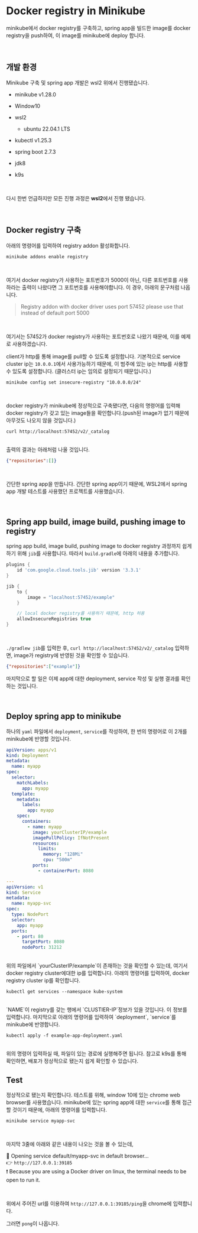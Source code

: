 # Docker registry in Minikube

minikube에서 docker registry를 구축하고, spring app을 빌드한 image를 docker registry을 push하여, 이 image를 minikube에 deploy 합니다.

<br/>

## 개발 환경

Minikube 구축 및 spring app 개발은 wsl2 위에서 진행됐습니다.

- minikube v1.28.0

- Window10

- wsl2
  
  - ubuntu 22.04.1 LTS

- kubectl v1.25.3

- spring boot 2.7.3

- jdk8

- k9s

<br/>

다시 한번 언급하지만 모든 진행 과정은 **wsl2**에서 진행 됐습니다.

<br/>

## Docker registry 구축

아래의 명령어를 입력하여 registry addon 활성화합니다.

```shell
minikube addons enable registry
```

<br/>

여기서 docker registry가 사용하는 포트번호가 5000이 아닌, 다른 포트번호를 사용하라는 출력이 나왔다면 그 포트번호를 사용해야합니다. 이 경우, 아래의 문구처럼 나옵니다. <br/>

> Registry addon with docker driver uses port 57452 please use that instead of default port 5000 

<br/>

여기서는 57452가 docker registry가 사용하는 포트번호로 나왔기 때문에, 이를 예제로 사용하겠습니다. <br/>

client가 http를 통해 image를 pull할 수 있도록 설정합니다. 기본적으로 service cluster ip는 `10.0.0.1`에서 사용가능하기 때문에, 이 범주에 있는 ip는 http를 사용할 수 있도록 설정합니다. (클러스터 ip는 임의로 설정되기 때문입니다.)

```shell
minikube config set insecure-registry "10.0.0.0/24"
```

<br/>

docker registry가 minikube에 정상적으로 구축됐다면, 다음의 명령어를 입력해 docker registry가 갖고 있는 image들을 확인합니다.(push된 image가 없기 때문에 아무것도 나오지 않을 것입니다.)

```shell
curl http://localhost:57452/v2/_catalog  
```
<br/>
출력의 결과는 아래처럼 나올 것입니다.

```json
{"repositories":[]}
```

<br/>

간단한 spring app을 만듭니다. 간단한 spring app이기 때문에, WSL2에서 spring app 개발 테스트를 사용했던 프로젝트를 사용했습니다.

<br/>

## Spring app build, image build, pushing image to registry

spring app build, image build, pushing image to docker registry 과정까지 쉽게 하기 위해 `jib`를 사용합니다. 따라서 `build.gradle`에 아래의 내용을 추가합니다.

```groovy
plugins {
    id 'com.google.cloud.tools.jib' version '3.3.1'
}

jib {
    to {
        image = "localhost:57452/example"
    }

    // local docker registry를 사용하기 때문에, http 허용
    allowInsecureRegistries true
}
```

<br/>

`./gradlew jib`를 입력한 후, `curl http://localhost:57452/v2/_catalog` 입력하면, image가 registry에 반영된 것을 확인할 수 있습니다.

```json
{"repositories":["example"]}
```

마지막으로 할 일은 이제 app에 대한 deployment, service 작성 및 실행 결과를 확인하는 것입니다.

<br/>

## Deploy spring app to minikube

하나의 `yaml` 파일에서 `deployment`, `service`를 작성하여, 한 번의 명령어로 이 2개를 minikube에 반영할 것입니다. 

```yaml
apiVersion: apps/v1
kind: Deployment
metadata:
  name: myapp
spec:
  selector:
    matchLabels:
      app: myapp
  template:
    metadata:
      labels:
        app: myapp
    spec:
      containers:
        - name: myapp
          image: yourClusterIP/example
          imagePullPolicy: IfNotPresent
          resources:
            limits:
              memory: "128Mi"
              cpu: "500m"
          ports:
            - containerPort: 8080

---
apiVersion: v1
kind: Service
metadata:
  name: myapp-svc
spec:
  type: NodePort
  selector:
    app: myapp
  ports:
    - port: 80
      targetPort: 8080
      nodePort: 31212
```
<br/>
위의 파일에서 `yourClusterIP/example`이 존재하는 것을 확인할 수 있는데, 여기서 docker registry cluster에대한 ip를 입력합니다. 아래의 명령어를 입력하여, docker registry cluster ip를 확인합니다.

```shell
kubectl get services --namespace kube-system
```
<br/>
`NAME`이 registry를 갖는 행에서 `CLUSTIER-IP`정보가 있을 것입니다. 이 정보를 입력합니다. 마지막으로 아래의 명령어를 입력하여 `deployment`, `service`를 minikube에 반영합니다. 

```shell
kubectl apply -f example-app-deployment.yaml
```
<br/>
위의 명령어 입력하실 때, 파일이 있는 경로에 실행해주면 됩니다. 참고로 k9s를 통해 확인하면, 배포가 정상적으로 됐는지 쉽게 확인할 수 있습니다. 

<br/>

## Test

정상적으로 됐는지 확인합니다. 테스트를 위해, window 10에 있는 chrome web browser를 사용했습니다. minikube에 있는 spring app에 대한 `service`를 통해 접근할 것이기 때문에, 아래의 명령어를 입력합니다.

```shell
minikube service myapp-svc
```

<br/>

마지막 3줄에 아래와 같은 내용이 나오는 것을 볼 수 있는데, <br/>

🎉  Opening service default/myapp-svc in default browser... <br/>
👉  `http://127.0.0.1:39185` <br/>
❗  Because you are using a Docker driver on linux, the terminal needs to be open to run it. <br/>

<br/>

위에서 주어진 url를 이용하여 `http://127.0.0.1:39185/ping`을 chrome에 입력합니다.

그러면 `pong`이 나옵니다.
